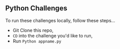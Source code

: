 ## Python Challenges

To run these challenges locally, follow these steps...

- Git Clone this repo,
- `CD` into the challenge you'd like to run,
- Run `Python appname.py`
